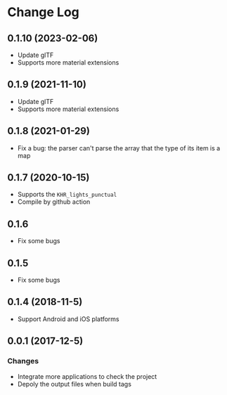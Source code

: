 # Change Log

## 0.1.10 (2023-02-06)

* Update glTF
* Supports more material extensions

## 0.1.9 (2021-11-10)

* Update glTF
* Supports more material extensions

## 0.1.8 (2021-01-29)

* Fix a bug: the parser can't parse the array that the type of  its item is a map

## 0.1.7 (2020-10-15)

* Supports the `KHR_lights_punctual`
* Compile by github action

## 0.1.6

* Fix some bugs

## 0.1.5

* Fix some bugs

## 0.1.4 (2018-11-5)

* Support Android and iOS platforms

## 0.0.1 (2017-12-5)

### Changes

* Integrate more applications to check the project
* Depoly the output files when build tags
